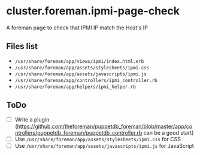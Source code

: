 # cluster.foreman.ipmi-page-check
A foreman page to check that IPMI IP match the Host's IP


## Files list
* `/usr/share/foreman/app/views/ipmi/index.html.erb`
* `/usr/share/foreman/app/assets/stylesheets/ipmi.css`
* `/usr/share/foreman/app/assets/javascripts/ipmi.js`
* `/usr/share/foreman/app/controllers/ipmi_controller.rb`
* `/usr/share/foreman/app/helpers/ipmi_helper.rb`

## ToDo
- [ ] Write a plugin (https://github.com/theforeman/puppetdb_foreman/blob/master/app/controllers/puppetdb_foreman/puppetdb_controller.rb can be a good start)
- [ ] Use `/usr/share/foreman/app/assets/stylesheets/ipmi.css` for CSS
- [ ] Use `/usr/share/foreman/app/assets/javascripts/ipmi.js` for JavaScript
